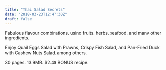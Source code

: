 ```yaml
---
title: "Thai Salad Secrets"
date: "2018-03-23T12:47:30Z"
draft: false
---
```


Fabulous flavour combinations, using fruits, herbs, seafood, and many other ingredients.

Enjoy Quail Eggs Salad with Prawns, Crispy Fish Salad, and Pan-Fried Duck with Cashew Nuts Salad, among others.

30 pages. 13.9MB. $2.49
BONUS recipe.
